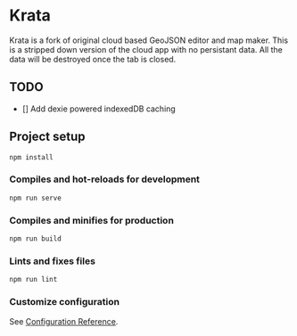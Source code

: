 # Krata
Krata is a fork of original cloud based GeoJSON editor and map maker. This is a stripped down version of the cloud app with no persistant data. All the data will be destroyed once the tab is closed.


## TODO
- [] Add dexie powered indexedDB caching

## Project setup
```
npm install
```

### Compiles and hot-reloads for development
```
npm run serve
```

### Compiles and minifies for production
```
npm run build
```

### Lints and fixes files
```
npm run lint
```

### Customize configuration
See [Configuration Reference](https://cli.vuejs.org/config/).
